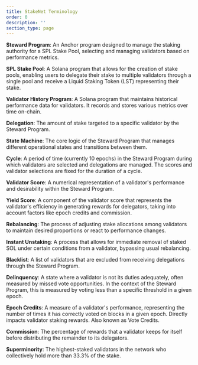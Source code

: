 ```yaml
---
title: StakeNet Terminology
order: 0
description: ''
section_type: page
---
```


**Steward Program**: An Anchor program designed to manage the staking authority for a SPL Stake Pool, selecting and managing validators based on performance metrics.

**SPL Stake Pool**: A Solana program that allows for the creation of stake pools, enabling users to delegate their stake to multiple validators through a single pool and receive a Liquid Staking Token (LST) representing their stake.

**Validator History Program**:
A Solana program that maintains historical performance data for validators. It records and stores various metrics over time on-chain.

**Delegation**: The amount of stake targeted to a specific validator by the Steward Program.

**State Machine**: The core logic of the Steward Program that manages different operational states and transitions between them.

**Cycle**: A period of time (currently 10 epochs) in the Steward Program during which validators are selected and delegations are managed. The scores and validator selections are fixed for the duration of a cycle.

**Validator Score**: A numerical representation of a validator's performance and desirability within the Steward Program.

**Yield Score**: A component of the validator score that represents the validator's efficiency in generating rewards for delegators, taking into account factors like epoch credits and commission.

**Rebalancing**: The process of adjusting stake allocations among validators to maintain desired proportions or react to performance changes.

**Instant Unstaking**: A process that allows for immediate removal of staked SOL under certain conditions from a validator, bypassing usual rebalancing.

**Blacklist**: A list of validators that are excluded from receiving delegations through the Steward Program.

**Delinquency**: A state where a validator is not its duties adequately, often measured by missed vote opportunities. In the context of the Steward Program, this is measured by voting less than a specific threshold in a given epoch.

**Epoch Credits**: A measure of a validator's performance, representing the number of times it has correctly voted on blocks in a given epoch. Directly impacts validator staking rewards. Also known as Vote Credits.

**Commission**: The percentage of rewards that a validator keeps for itself before distributing the remainder to its delegators.

**Superminority**: The highest-staked validators in the network who collectively hold more than 33.3% of the stake.
